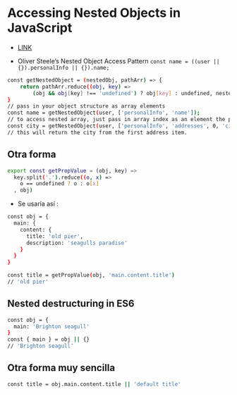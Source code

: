 # Accessing Nested Objects in JavaScript

* [LINK](https://hackernoon.com/accessing-nested-objects-in-javascript-f02f1bd6387f)

* Oliver Steele’s Nested Object Access Pattern
  `const name = ((user || {}).personalInfo || {}).name;`

```bash
const getNestedObject = (nestedObj, pathArr) => {
    return pathArr.reduce((obj, key) =>
        (obj && obj[key] !== 'undefined') ? obj[key] : undefined, nestedObj);
}
// pass in your object structure as array elements
const name = getNestedObject(user, ['personalInfo', 'name']);
// to access nested array, just pass in array index as an element the path array.
const city = getNestedObject(user, ['personalInfo', 'addresses', 0, 'city']);
// this will return the city from the first address item.
```

## Otra forma

```sh
export const getPropValue = (obj, key) =>
  key.split('.').reduce((o, x) =>
    o == undefined ? o : o[x]
  , obj)
```

* Se usaría así :

```sh
const obj = {
  main: {
    content: {
      title: 'old pier',
      description: 'seagulls paradise'
    }
  }
}

const title = getPropValue(obj, 'main.content.title')
// 'old pier'
```

## Nested destructuring in ES6

```sh
const obj = {
  main: 'Brighton seagull'
}
const { main } = obj || {}
// 'Brighton seagull'
```

## Otra forma muy sencilla

```sh
const title = obj.main.content.title || 'default title'
```
